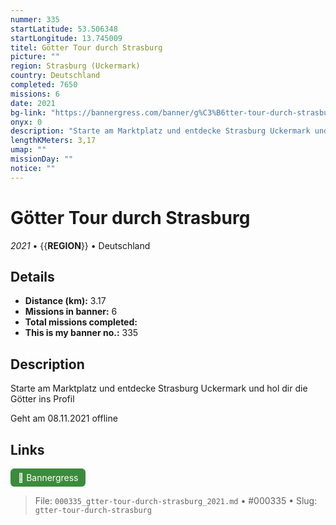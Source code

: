```yaml
---
nummer: 335
startLatitude: 53.506348
startLongitude: 13.745009
titel: Götter Tour durch Strasburg
picture: ""
region: Strasburg (Uckermark)
country: Deutschland
completed: 7650
missions: 6
date: 2021
bg-link: "https://bannergress.com/banner/g%C3%B6tter-tour-durch-strasburg-8cf3"
onyx: 0
description: "Starte am Marktplatz und entdecke Strasburg Uckermark und hol dir die Götter ins Profil\n\nGeht am 08.11.2021 offline"
lengthKMeters: 3,17
umap: ""
missionDay: ""
notice: ""
---
```

# Götter Tour durch Strasburg

*2021* • {{__REGION__}} • Deutschland





## Details
- **Distance (km):** 3.17
- **Missions in banner:** 6
- **Total missions completed:** 
- **This is my banner no.:** 335



## Description
Starte am Marktplatz und entdecke Strasburg Uckermark und hol dir die Götter ins Profil

Geht am 08.11.2021 offline



## Links
<a href="https://bannergress.com/banner/g%C3%B6tter-tour-durch-strasburg-8cf3" target="_blank" style="display:inline-block;margin-right:8px;padding:6px 12px;background:#3c8b3c;color:#fff;text-decoration:none;border-radius:6px;">🔗 Bannergress</a>



> File: `000335_gtter-tour-durch-strasburg_2021.md` • #000335 • Slug: `gtter-tour-durch-strasburg`
